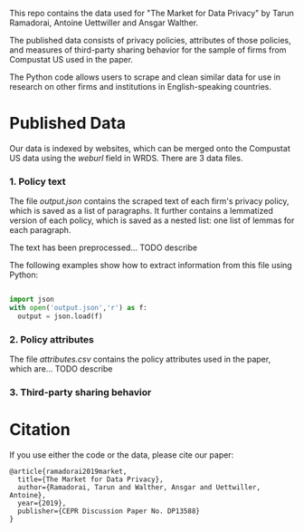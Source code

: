 This repo contains the data used for "The Market for Data Privacy" by Tarun Ramadorai, Antoine Uettwiller and Ansgar Walther.

The published data consists of privacy policies, attributes of those policies, 
and measures of third-party sharing behavior
for the sample of firms from Compustat US used in the paper.

The Python code allows users to scrape and clean similar data 
for use in research on other firms and institutions in English-speaking countries.


# Published Data

Our data is indexed by websites, which can be merged onto the Compustat US data using the *weburl* field in WRDS. 
There are 3 data files.

### 1. Policy text

The file *output.json* contains the scraped text of each firm's privacy policy, which is saved as a list of paragraphs.
It further contains a lemmatized version of each policy, which is saved as a nested list: 
one list of lemmas for each paragraph. 

The text has been preprocessed... TODO describe

The following examples show how to extract information from this file using Python:

```python

import json
with open('output.json','r') as f:
  output = json.load(f)

```

### 2. Policy attributes

The file *attributes.csv* contains the policy attributes used in the paper, which are... TODO describe

### 3. Third-party sharing behavior



# Citation

If you use either the code or the data, please cite our paper:

```
@article{ramadorai2019market,
  title={The Market for Data Privacy},
  author={Ramadorai, Tarun and Walther, Ansgar and Uettwiller, Antoine},
  year={2019},
  publisher={CEPR Discussion Paper No. DP13588}
}
```
